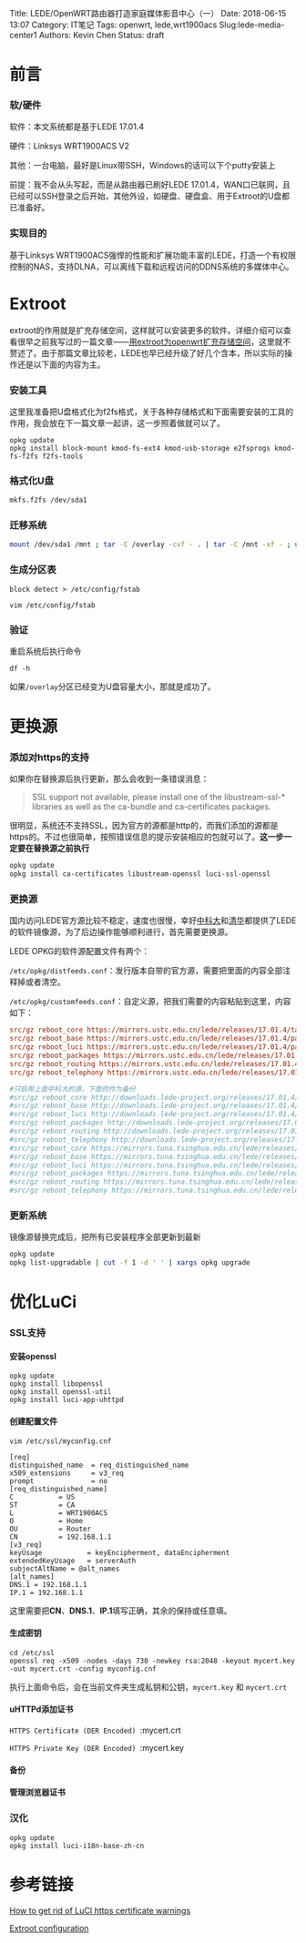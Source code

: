 Title: LEDE/OpenWRT路由器打造家庭媒体影音中心（一）
Date: 2018-06-15 13:07
Category: IT笔记
Tags: openwrt, lede,wrt1900acs
Slug:lede-media-center1
Authors: Kevin Chen
Status: draft





# 前言

### 软/硬件

软件：本文系统都是基于LEDE 17.01.4

硬件：Linksys WRT1900ACS V2

其他：一台电脑，最好是Linux带SSH，Windows的话可以下个putty安装上

前提：我不会从头写起，而是从路由器已刷好LEDE 17.01.4，WAN口已联网，且已经可以SSH登录之后开始，其他外设，如硬盘、硬盘盒、用于Extroot的U盘都已准备好。



### 实现目的

基于Linksys WRT1900ACS强悍的性能和扩展功能丰富的LEDE，打造一个有权限控制的NAS，支持DLNA，可以离线下载和远程访问的DDNS系统的多媒体中心。



# Extroot

extroot的作用就是扩充存储空间，这样就可以安装更多的软件。详细介绍可以查看很早之前我写过的一篇文章——[用extroot为openwrt扩充存储空间](https://solarck.com/openwrt-extroot.html)，这里就不赘述了。由于那篇文章比较老，LEDE也早已经升级了好几个含本，所以实际的操作还是以下面的内容为主。



### 安装工具

这里我准备把U盘格式化为f2fs格式，关于各种存储格式和下面需要安装的工具的作用，我会放在下一篇文章一起讲，这一步照着做就可以了。

```
opkg update
opkg install block-mount kmod-fs-ext4 kmod-usb-storage e2fsprogs kmod-fs-f2fs f2fs-tools
```



### 格式化U盘

```bash
mkfs.f2fs /dev/sda1
```



### 迁移系统

```bash
mount /dev/sda1 /mnt ; tar -C /overlay -cvf - . | tar -C /mnt -xf - ; umount /mnt
```



### 生成分区表

```
block detect > /etc/config/fstab 
```

`vim /etc/config/fstab`



### 验证

重启系统后执行命令

`df -h`



如果`/overlay`分区已经变为U盘容量大小，那就是成功了。





# 更换源

### 添加对https的支持

如果你在替换源后执行更新，那么会收到一条错误消息：

> SSL support not available, please install one of the libustream-ssl-* libraries as well as the ca-bundle and ca-certificates packages.

很明显，系统还不支持SSL，因为官方的源都是http的，而我们添加的源都是https的。不过也很简单，按照错误信息的提示安装相应的包就可以了。**这一步一定要在替换源之前执行**

```bash
opkg update
opkg install ca-certificates libustream-openssl luci-ssl-openssl
```



### 更换源

国内访问LEDE官方源比较不稳定，速度也很慢，幸好[中科大](https://mirrors.ustc.edu.cn/lede/)和[清华](https://mirrors.tuna.tsinghua.edu.cn/lede/)都提供了LEDE的软件镜像源，为了后边操作能够顺利进行，首先需要更换源。

LEDE OPKG的软件源配置文件有两个：

`/etc/opkg/distfeeds.conf`：发行版本自带的官方源，需要把里面的内容全部注释掉或者清空。

`/etc/opkg/customfeeds.conf`：自定义源，把我们需要的内容粘贴到这里，内容如下：

```ini
src/gz reboot_core https://mirrors.ustc.edu.cn/lede/releases/17.01.4/targets/mvebu/generic/packages
src/gz reboot_base https://mirrors.ustc.edu.cn/lede/releases/17.01.4/packages/arm_cortex-a9_vfpv3/base
src/gz reboot_luci https://mirrors.ustc.edu.cn/lede/releases/17.01.4/packages/arm_cortex-a9_vfpv3/luci
src/gz reboot_packages https://mirrors.ustc.edu.cn/lede/releases/17.01.4/packages/arm_cortex-a9_vfpv3/packages
src/gz reboot_routing https://mirrors.ustc.edu.cn/lede/releases/17.01.4/packages/arm_cortex-a9_vfpv3/routing
src/gz reboot_telephony https://mirrors.ustc.edu.cn/lede/releases/17.01.4/packages/arm_cortex-a9_vfpv3/telephony

#只启用上面中科大的源，下面的作为备份
#src/gz reboot_core http://downloads.lede-project.org/releases/17.01.4/targets/mvebu/generic/packages
#src/gz reboot_base http://downloads.lede-project.org/releases/17.01.4/packages/arm_cortex-a9_vfpv3/base
#src/gz reboot_luci http://downloads.lede-project.org/releases/17.01.4/packages/arm_cortex-a9_vfpv3/luci
#src/gz reboot_packages http://downloads.lede-project.org/releases/17.01.4/packages/arm_cortex-a9_vfpv3/packages
#src/gz reboot_routing http://downloads.lede-project.org/releases/17.01.4/packages/arm_cortex-a9_vfpv3/routing
#src/gz reboot_telephony http://downloads.lede-project.org/releases/17.01.4/proot@ChenWrt:~# cat /etc/opkg/distfeeds.conf
#src/gz reboot_core https://mirrors.tuna.tsinghua.edu.cn/lede/releases/17.01.4/targets/mvebu/generic/packages
#src/gz reboot_base https://mirrors.tuna.tsinghua.edu.cn/lede/releases/17.01.4/packages/arm_cortex-a9_vfpv3/base
#src/gz reboot_luci https://mirrors.tuna.tsinghua.edu.cn/lede/releases/17.01.4/packages/arm_cortex-a9_vfpv3/luci
#src/gz reboot_packages https://mirrors.tuna.tsinghua.edu.cn/lede/releases/17.01.4/packages/arm_cortex-a9_vfpv3/packages
#src/gz reboot_routing https://mirrors.tuna.tsinghua.edu.cn/lede/releases/17.01.4/packages/arm_cortex-a9_vfpv3/routing
#src/gz reboot_telephony https://mirrors.tuna.tsinghua.edu.cn/lede/releases/17.01.4/packages/arm_cortex-a9_vfpv3/telephony
```



### 更新系统

镜像源替换完成后，把所有已安装程序全部更新到最新

```bash
opkg update
opkg list-upgradable | cut -f 1 -d ' ' | xargs opkg upgrade 
```





# 优化LuCi

### SSL支持

#### **安装openssl**

```
opkg update
opkg install libopenssl
opkg install openssl-util
opkg install luci-app-uhttpd
```



#### **创建配置文件**

`vim /etc/ssl/myconfig.cnf`

```
[req]
distinguished_name  = req_distinguished_name
x509_extensions     = v3_req
prompt              = no
[req_distinguished_name]
C           = US
ST          = CA
L           = WRT1900ACS
O           = Home
OU          = Router
CN          = 192.168.1.1
[v3_req] 
keyUsage           = keyEncipherment, dataEncipherment
extendedKeyUsage   = serverAuth
subjectAltName = @alt_names
[alt_names]
DNS.1 = 192.168.1.1
IP.1 = 192.168.1.1
```

这里需要把**CN**、**DNS.1**、**IP.1**填写正确，其余的保持或任意填。



#### **生成密钥**

```
cd /etc/ssl
openssl req -x509 -nodes -days 730 -newkey rsa:2048 -keyout mycert.key -out mycert.crt -config myconfig.cnf
```

执行上面命令后，会在当前文件夹生成私钥和公钥，`mycert.key` 和 `mycert.crt`



#### **uHTTPd添加证书**

`HTTPS Certificate (DER Encoded) `:mycert.crt 

`HTTPS Private Key (DER Encoded) `:mycert.key 

#### **备份**



#### **管理浏览器证书**





### 汉化

```
opkg update
opkg install luci-i18n-base-zh-cn
```






# 参考链接
[How to get rid of LuCI https certificate warnings](https://openwrt.org/docs/guide-user/luci/getting-rid-of-luci-https-certificate-warnings)

[Extroot configuration](https://openwrt.org/docs/guide-user/additional-software/extroot_configuration)

